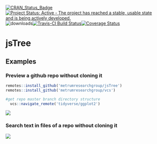 [![CRAN\_Status\_Badge](https://www.r-pkg.org/badges/version/jsTree)](https://cran.r-project.org/package=jsTree)
[![Project Status: Active - The project has reached a stable, usable state and is being actively developed.](http://www.repostatus.org/badges/0.1.0/active.svg)](http://www.repostatus.org/#active) 
![downloads](http://cranlogs.r-pkg.org/badges/jsTree)[![Travis-CI Build Status](https://travis-ci.org/metrumresearchgroup/jsTree.svg?branch=master)](https://travis-ci.org/metrumresearchgroup/jsTree)[![Coverage Status](https://img.shields.io/codecov/c/github/metrumresearchgroup/jsTree/master.svg)](https://codecov.io/github/metrumresearchgroup/jsTree?branch=master)

# jsTree

## Examples

### Preview a github repo without cloning it

```r
remotes::install_github('metrumresearchgroup/jsTree')
remotes::install_github('metrumresearchgroup/vcs')

#get repo master branch directory structure
  vcs::navigate_remote('tidyverse/ggplot2')
```

![](https://github.com/yonicd/jsTree/blob/master/Miscellaneous/preview_gh_example.gif?raw=true)

### Search text in files of a repo without cloning it

![](https://github.com/yonicd/jsTree/blob/master/Miscellaneous/jstree_vcs_grepr.gif?raw=true)